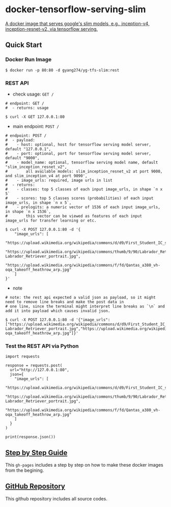 # docker-tensorflow-serving-slim

[A docker image that serves google's slim models, e.g., inception-v4, inception-resnet-v2, via tensorflow serving.](https://gyang274.github.io/docker-tensorflow-serving-slim/)

## Quick Start

### Docker Run Image

```
$ docker run -p 80:80 -d gyang274/yg-tfs-slim:rest
```

### REST API

- check usage: `GET /`

```
# endpoint: GET /
#  - returns: usage

$ curl -X GET 127.0.0.1:80
```

- main endpoint: `POST /`

```
# endpoint: POST /
#  - payload:
#    - host: optional, host for tensorflow serving model server, default "127.0.0.1",
#    - port: optional, port for tensorflow serving model server, default "9000",
#    - model_name: optional, tensorflow serving model name, default "slim_inception_resnet_v2",
#        all available models: slim_inception_resnet_v2 at port 9000, and slim_inception_v4 at port 9090',
#    - image_urls: required, image urls in list
#  - returns:
#    - classes: top 5 classes of each input image_urls, in shape `n x 5`
#    - scores: top 5 classes scores (probabilities) of each input image_urls, in shape `n x 5`,
#    - prelogits: a numeric vector of 1536 of each input image_urls, in shape `n x 1536`, 
#        this vector can be viewed as features of each input image_urls for transfer learning or etc.

$ curl -X POST 127.0.0.1:80 -d '{
    "image_urls": [
        "https://upload.wikimedia.org/wikipedia/commons/d/d9/First_Student_IC_school_bus_202076.jpg",
        "https://upload.wikimedia.org/wikipedia/commons/thumb/9/90/Labrador_Retriever_portrait.jpg/1200px-Labrador_Retriever_portrait.jpg",
        "https://upload.wikimedia.org/wikipedia/commons/f/fd/Qantas_a380_vh-oqa_takeoff_heathrow_arp.jpg"
    ]
}'
```

- note

```
# note: the rest api expected a valid json as payload, so it might need to remove line breaks and make the post data in 
# one line, since the terminal might interpret line breaks as `\n` and add it into payload which causes invalid json.

$ curl -X POST 127.0.0.1:80 -d '{"image_urls": ["https://upload.wikimedia.org/wikipedia/commons/d/d9/First_Student_IC_school_bus_202076.jpg","https://upload.wikimedia.org/wikipedia/commons/thumb/9/90/Labrador_Retriever_portrait.jpg/1200px-Labrador_Retriever_portrait.jpg","https://upload.wikimedia.org/wikipedia/commons/f/fd/Qantas_a380_vh-oqa_takeoff_heathrow_arp.jpg"]}'
```

### Test the REST API via Python

```
import requests

response = requests.post(
  url="http://127.0.0.1:80",
  json={
    "image_urls": [
      "https://upload.wikimedia.org/wikipedia/commons/d/d9/First_Student_IC_school_bus_202076.jpg",
      "https://upload.wikimedia.org/wikipedia/commons/thumb/9/90/Labrador_Retriever_portrait.jpg/1200px-Labrador_Retriever_portrait.jpg",
      "https://upload.wikimedia.org/wikipedia/commons/f/fd/Qantas_a380_vh-oqa_takeoff_heathrow_arp.jpg"
    ]
  }
)

print(response.json())
```

## [Step by Step Guide](https://gyang274.github.io/docker-tensorflow-serving-slim/)

This `gh-pages` includes a step by step on how to make these docker images from the begining. 

## [GitHub Repository](https://github.com/gyang274/docker-tensorflow-serving-slim)

This github repository includes all source codes.

